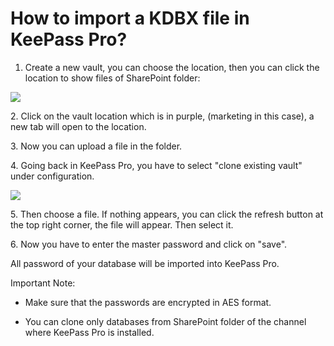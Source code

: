 # How to import a KDBX file in KeePass Pro?

<ol><li>
<p class="no-margin">Create a new vault, you can choose the location, then you can click the location to show files of SharePoint folder:</p>
</li></ol><div class="intercom-container"><img src="/assets/img/teams-pro/image_186.png"></div><p class="no-margin">2. Click on the vault location which is in purple, (marketing in this case), a new tab will open to the location.</p>
<p class="no-margin"></p>
<p class="no-margin">3. Now you can upload a file in the folder.</p>
<p class="no-margin"></p>
<p class="no-margin">4. Going back in KeePass Pro, you have to select "clone existing vault" under configuration.</p>
<p class="no-margin"></p>
<div class="intercom-container"><img src="/assets/img/teams-pro/image_187.png"></div><p class="no-margin">5. Then choose a file. If nothing appears, you can click the refresh button at the top right corner, the file will appear. Then select it.</p>
<p class="no-margin"></p>
<p class="no-margin">6. Now you have to enter the master password and click on "save".</p>
<p class="no-margin"></p>
<p class="no-margin">All password of your database will be imported into KeePass Pro.</p>
<p class="no-margin"></p>
<p class="no-margin">Important Note:</p>
<p class="no-margin"></p>
<ul>
<li>
<p class="no-margin">Make sure that the passwords are encrypted in AES format.</p>
</li>
<li>
<p class="no-margin">You can clone only databases from SharePoint folder of the channel where KeePass Pro is installed.</p>
</li>
</ul>


<Intercom />
<Clarity />
<GoogleAnalytics />
